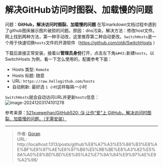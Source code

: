 # 解决GitHub访问时图裂、加载慢的问题






问题：**GitHub，解决访问时图裂、加载慢的问题**
在写markdown文档过程中遇到了github图床展示图片破损的问题。原因：dns污染，解决方法：修改host文件。网上找到两种方法，第一种手动改，这里推荐第二种自动更改。`SwitchHosts`是一个用于快速切换`hosts`文件的开源软件（https://github.com/oldj/SwitchHosts ）

下载后直接正常安装，接着以**管理员身份**打开，点击左下角`&#43;`新建`hosts`，以 SwitchHosts 为例，看一下怎么使用的，配置参考下面：

- Hosts 类型: `Remote`
- Hosts 标题: 随意
- URL: `https://raw.hellogithub.com/hosts`
- 自动刷新: 最好选 `1 小时`这样每隔一小时

`SwitchHosts`就会自动访问URL并更新`hosts`信息：
![image-20241203174101278](https://gorantan-blog.oss-cn-shanghai.aliyuncs.com/pic/20241203174101330.png)

参考来源：[521xueweihan/GitHub520: 😘 让你“爱”上 GitHub，解决访问时图裂、加载慢的问题。（无需安装）](https://github.com/521xueweihan/GitHub520)



---

> 作者: [Goran](https://github.com/GoranTan)  
> URL: http://localhost:1313/posts/github%E8%A7%A3%E5%86%B3%E8%AE%BF%E9%97%AE%E6%97%B6%E5%9B%BE%E8%A3%82%E5%8A%A0%E8%BD%BD%E6%85%A2%E7%9A%84%E9%97%AE%E9%A2%98/  

